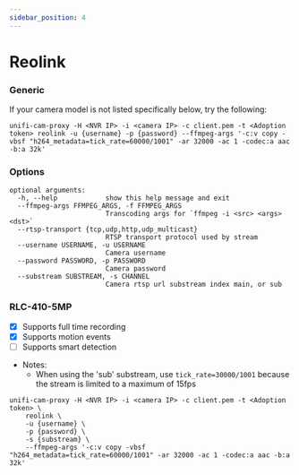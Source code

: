 ```yaml
---
sidebar_position: 4
---
```


# Reolink

### Generic
If your camera model is not listed specifically below, try the following:

```
unifi-cam-proxy -H <NVR IP> -i <camera IP> -c client.pem -t <Adoption token> reolink -u {username} -p {password} --ffmpeg-args '-c:v copy -vbsf "h264_metadata=tick_rate=60000/1001" -ar 32000 -ac 1 -codec:a aac -b:a 32k'
```

### Options
```
optional arguments:
  -h, --help            show this help message and exit
  --ffmpeg-args FFMPEG_ARGS, -f FFMPEG_ARGS
                        Transcoding args for `ffmpeg -i <src> <args> <dst>`
  --rtsp-transport {tcp,udp,http,udp_multicast}
                        RTSP transport protocol used by stream
  --username USERNAME, -u USERNAME
                        Camera username
  --password PASSWORD, -p PASSWORD
                        Camera password
  --substream SUBSTREAM, -s CHANNEL
                        Camera rtsp url substream index main, or sub
```        

### RLC-410-5MP
- [x] Supports full time recording
- [x] Supports motion events
- [ ] Supports smart detection
- Notes:
  *  When using the 'sub' substream, use `tick_rate=30000/1001` because the stream is limited to a maximum of 15fps

```
unifi-cam-proxy -H <NVR IP> -i <camera IP> -c client.pem -t <Adoption token> \
    reolink \
    -u {username} \
    -p {password} \
    -s {substream} \
    --ffmpeg-args '-c:v copy -vbsf "h264_metadata=tick_rate=60000/1001" -ar 32000 -ac 1 -codec:a aac -b:a 32k'
```
